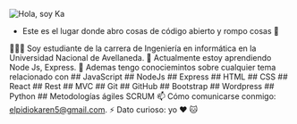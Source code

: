 ![Hola, soy Ka](https://user-images.githubusercontent.com/53590903/121248182-8309fd00-c879-11eb-8382-d1b6ebd5e7d3.png)

- Este es el lugar donde abro cosas de código abierto y rompo cosas 🤣

👩🏾‍💻 Soy estudiante de la carrera de Ingeniería en informática en la Universidad Nacional de Avellaneda. 
🌱 Actualmente estoy aprendiendo Node Js, Express. 
💬 Ademas tengo conociemintos sobre cualquier tema relacionado con
     ## JavaScript
     ## NodeJs
     ## Express
     ## HTML
     ## CSS
     ## React
     ## Rest
     ## MVC
     ## Git
     ## GitHub
     ## Bootstrap
     ## Wordpress
     ## Python
     ## Metodologías ágiles SCRUM
📫 Cómo comunicarse conmigo: elpidiokaren5@gmail.com.
⚡ Dato curioso: yo ❤️ 🐱

